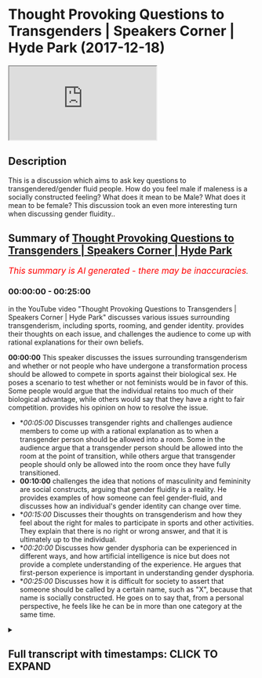 # Thought Provoking Questions to Transgenders | Speakers Corner | Hyde Park (2017-12-18)

<iframe loading='lazy' src='https://www.youtube.com/embed/is61wp1w7-w'></iframe>

## Description

This is a discussion which aims to ask key questions to transgendered/gender fluid people. How do you feel male if maleness is a socially constructed feeling? What does it mean to be Male? What does it mean to be female? This discussion took an even more interesting turn when discussing gender fluidity..

## Summary of [Thought Provoking Questions to Transgenders | Speakers Corner | Hyde Park](https://www.youtube.com/watch?v=is61wp1w7-w)


*<span style="color:red; font-size:125%">This summary is AI generated - there may be inaccuracies</span>. [](/)*

### <a onclick="modifyYTiframeseektime('0')">00:00:00</a> - <a onclick="modifyYTiframeseektime('1500')">00:25:00</a>

in the YouTube video "Thought Provoking Questions to Transgenders | Speakers Corner | Hyde Park" discusses various issues surrounding transgenderism, including sports, rooming, and gender identity. provides their thoughts on each issue, and challenges the audience to come up with rational explanations for their own beliefs.

**<a onclick="modifyYTiframeseektime('0')">00:00:00</a>** This speaker discusses the issues surrounding transgenderism and whether or not people who have undergone a transformation process should be allowed to compete in sports against their biological sex. He poses a scenario to test whether or not feminists would be in favor of this. Some people would argue that the individual retains too much of their biological advantage, while others would say that they have a right to fair competition. provides his opinion on how to resolve the issue.
* **<a onclick="modifyYTiframeseektime('300')">00:05:00</a>* Discusses transgender rights and challenges audience members to come up with a rational explanation as to when a transgender person should be allowed into a room. Some in the audience argue that a transgender person should be allowed into the room at the point of transition, while others argue that transgender people should only be allowed into the room once they have fully transitioned.
* **<a onclick="modifyYTiframeseektime('600')">00:10:00</a>** challenges the idea that notions of masculinity and femininity are social constructs, arguing that gender fluidity is a reality. He provides examples of how someone can feel gender-fluid, and discusses how an individual's gender identity can change over time.
* **<a onclick="modifyYTiframeseektime('900')">00:15:00</a>* Discusses their thoughts on transgenderism and how they feel about the right for males to participate in sports and other activities. They explain that there is no right or wrong answer, and that it is ultimately up to the individual.
* **<a onclick="modifyYTiframeseektime('1200')">00:20:00</a>* Discusses how gender dysphoria can be experienced in different ways, and how artificial intelligence is nice but does not provide a complete understanding of the experience. He argues that first-person experience is important in understanding gender dysphoria.
* **<a onclick="modifyYTiframeseektime('1500')">00:25:00</a>* Discusses how it is difficult for society to assert that someone should be called by a certain name, such as "X", because that name is socially constructed. He goes on to say that, from a personal perspective, he feels like he can be in more than one category at the same time.

<details><summary><h2>Full transcript with timestamps: CLICK TO EXPAND</h2></summary>

<a onclick="modifyYTiframeseektime('0')">0:00:00</a> is that Christian nothing because she's  
<a onclick="modifyYTiframeseektime('4')">0:00:04</a> wearing to ask you know why I find  
<a onclick="modifyYTiframeseektime('70')">0:01:10</a> interested there's two reasons like one  
<a onclick="modifyYTiframeseektime('73')">0:01:13</a> or all of them is is split the feminist  
<a onclick="modifyYTiframeseektime('76')">0:01:16</a> movement so the feminist movement seem  
<a onclick="modifyYTiframeseektime('79')">0:01:19</a> to be divided on the idea of trans like  
<a onclick="modifyYTiframeseektime('81')">0:01:21</a> what to do in certain circumstances and  
<a onclick="modifyYTiframeseektime('84')">0:01:24</a> it's also split homosexuals like so I  
<a onclick="modifyYTiframeseektime('87')">0:01:27</a> feel like some homes so can I ask you  
<a onclick="modifyYTiframeseektime('94')">0:01:34</a> some questions because for me yeah  
<a onclick="modifyYTiframeseektime('97')">0:01:37</a> oh just trying are you friends let me  
<a onclick="modifyYTiframeseektime('114')">0:01:54</a> ask you a question do you know Wi-Fi  
<a onclick="modifyYTiframeseektime('116')">0:01:56</a> interesting consider the following  
<a onclick="modifyYTiframeseektime('119')">0:01:59</a> scenario because you know this is where  
<a onclick="modifyYTiframeseektime('122')">0:02:02</a> I find the contentious issues are the  
<a onclick="modifyYTiframeseektime('126')">0:02:06</a> sports out there like sports mixed  
<a onclick="modifyYTiframeseektime('128')">0:02:08</a> martial artists football even rugby lots  
<a onclick="modifyYTiframeseektime('132')">0:02:12</a> of sports where I think society has  
<a onclick="modifyYTiframeseektime('135')">0:02:15</a> agreed that one gender has a biological  
<a onclick="modifyYTiframeseektime('141')">0:02:21</a> do you agree with this all right so so  
<a onclick="modifyYTiframeseektime('145')">0:02:25</a> that so males having a biological  
<a onclick="modifyYTiframeseektime('146')">0:02:26</a> advantage over females exactly so now  
<a onclick="modifyYTiframeseektime('165')">0:02:45</a> let me put you in a certain situation  
<a onclick="modifyYTiframeseektime('167')">0:02:47</a> ask you guys a question right say for  
<a onclick="modifyYTiframeseektime('170')">0:02:50</a> example you have a trans like yourself  
<a onclick="modifyYTiframeseektime('171')">0:02:51</a> or actually let's make it the opposite  
<a onclick="modifyYTiframeseektime('175')">0:02:55</a> way yeah so you have someone who's a  
<a onclick="modifyYTiframeseektime('178')">0:02:58</a> male who becomes female all right all  
<a onclick="modifyYTiframeseektime('183')">0:03:03</a> right  
<a onclick="modifyYTiframeseektime('184')">0:03:04</a> would you protect that person's right to  
<a onclick="modifyYTiframeseektime('187')">0:03:07</a> say for example they wanted to  
<a onclick="modifyYTiframeseektime('190')">0:03:10</a> participate in sport obviously they are  
<a onclick="modifyYTiframeseektime('192')">0:03:12</a> allowed to participate in sport yeah  
<a onclick="modifyYTiframeseektime('194')">0:03:14</a> alright say they want to participate in  
<a onclick="modifyYTiframeseektime('196')">0:03:16</a> sport would you protect their right to  
<a onclick="modifyYTiframeseektime('198')">0:03:18</a> for example without man became a woman  
<a onclick="modifyYTiframeseektime('200')">0:03:20</a> too because they want to be identified  
<a onclick="modifyYTiframeseektime('202')">0:03:22</a> as women right that's it they want it  
<a onclick="modifyYTiframeseektime('205')">0:03:25</a> they don't want to be even known as a  
<a onclick="modifyYTiframeseektime('206')">0:03:26</a> man anymore  
<a onclick="modifyYTiframeseektime('207')">0:03:27</a> that's that's behind them right so so so  
<a onclick="modifyYTiframeseektime('211')">0:03:31</a> man yeah could they now participate in a  
<a onclick="modifyYTiframeseektime('213')">0:03:33</a> woman's side of it should they be able  
<a onclick="modifyYTiframeseektime('216')">0:03:36</a> to yeah okay now this is the thing  
<a onclick="modifyYTiframeseektime('218')">0:03:38</a> because a lot of feminists would argue  
<a onclick="modifyYTiframeseektime('219')">0:03:39</a> that they shouldn't and they'll swim in  
<a onclick="modifyYTiframeseektime('222')">0:03:42</a> this I'm not saying they're right or  
<a onclick="modifyYTiframeseektime('222')">0:03:42</a> wrong I want your opinion right those  
<a onclick="modifyYTiframeseektime('225')">0:03:45</a> feminists would argue that hold on  
<a onclick="modifyYTiframeseektime('226')">0:03:46</a> because actually this is where the lines  
<a onclick="modifyYTiframeseektime('228')">0:03:48</a> between what is referred to as a social  
<a onclick="modifyYTiframeseektime('230')">0:03:50</a> construction and what's the biological  
<a onclick="modifyYTiframeseektime('232')">0:03:52</a> reality become blurred because here we  
<a onclick="modifyYTiframeseektime('234')">0:03:54</a> know that testosterone is a is obviously  
<a onclick="modifyYTiframeseektime('239')">0:03:59</a> a hormone which is which which enhances  
<a onclick="modifyYTiframeseektime('242')">0:04:02</a> your strength and it enhances your  
<a onclick="modifyYTiframeseektime('243')">0:04:03</a> biological bilities right so if that is  
<a onclick="modifyYTiframeseektime('246')">0:04:06</a> the case if someone even if they've had  
<a onclick="modifyYTiframeseektime('249')">0:04:09</a> like hormone blockers and if they had  
<a onclick="modifyYTiframeseektime('250')">0:04:10</a> like the whole operation even if they've  
<a onclick="modifyYTiframeseektime('253')">0:04:13</a> had that whole system you will still  
<a onclick="modifyYTiframeseektime('256')">0:04:16</a> have an enhanced hormonal biological  
<a onclick="modifyYTiframeseektime('259')">0:04:19</a> advantage from a successful perspective  
<a onclick="modifyYTiframeseektime('262')">0:04:22</a> right so some would argue is just like  
<a onclick="modifyYTiframeseektime('264')">0:04:24</a> taking steroids yeah that like you're  
<a onclick="modifyYTiframeseektime('266')">0:04:26</a> not allowed to take stories in my sports  
<a onclick="modifyYTiframeseektime('267')">0:04:27</a> yeah so how would you ice it so they all  
<a onclick="modifyYTiframeseektime('269')">0:04:29</a> say look it's not fair for someone who  
<a onclick="modifyYTiframeseektime('272')">0:04:32</a> has gone through that whole  
<a onclick="modifyYTiframeseektime('273')">0:04:33</a> transformative process yet it retains a  
<a onclick="modifyYTiframeseektime('276')">0:04:36</a> lot of the biological advantage of being  
<a onclick="modifyYTiframeseektime('278')">0:04:38</a> a man to be able to participate in a  
<a onclick="modifyYTiframeseektime('282')">0:04:42</a> woman only thing like that in fact it  
<a onclick="modifyYTiframeseektime('284')">0:04:44</a> could be argued that if they do  
<a onclick="modifyYTiframeseektime('286')">0:04:46</a> participate that would be depreciating  
<a onclick="modifyYTiframeseektime('288')">0:04:48</a> from women's rights because women have a  
<a onclick="modifyYTiframeseektime('290')">0:04:50</a> right to fair contest right so can you  
<a onclick="modifyYTiframeseektime('292')">0:04:52</a> see the two sides so okay tell me how  
<a onclick="modifyYTiframeseektime('294')">0:04:54</a> you resolve it  
<a onclick="modifyYTiframeseektime('330')">0:05:30</a> so you think you think that the right of  
<a onclick="modifyYTiframeseektime('333')">0:05:33</a> that person to participate in the gender  
<a onclick="modifyYTiframeseektime('336')">0:05:36</a> of the of the chosen gender is Trump's  
<a onclick="modifyYTiframeseektime('342')">0:05:42</a> yeah and we don't like Trump I think  
<a onclick="modifyYTiframeseektime('344')">0:05:44</a> we're on the same side but it Trump's  
<a onclick="modifyYTiframeseektime('348')">0:05:48</a> the the advances that they make  
<a onclick="modifyYTiframeseektime('372')">0:06:12</a> Chipping they should be case by case or  
<a onclick="modifyYTiframeseektime('374')">0:06:14</a> something yes but you know what that was  
<a onclick="modifyYTiframeseektime('376')">0:06:16</a> suggested because if you if you if we  
<a onclick="modifyYTiframeseektime('378')">0:06:18</a> had it that way then you'd have some  
<a onclick="modifyYTiframeseektime('380')">0:06:20</a> women but the point is this  
<a onclick="modifyYTiframeseektime('384')">0:06:24</a> then discrimination will still exist  
<a onclick="modifyYTiframeseektime('385')">0:06:25</a> against transgendered people because  
<a onclick="modifyYTiframeseektime('388')">0:06:28</a> some people will be judged oh yeah this  
<a onclick="modifyYTiframeseektime('391')">0:06:31</a> guy's got all this this woman right has  
<a onclick="modifyYTiframeseektime('394')">0:06:34</a> too much testosterone her body so the  
<a onclick="modifyYTiframeseektime('398')">0:06:38</a> issue is here it seemed like a question  
<a onclick="modifyYTiframeseektime('401')">0:06:41</a> with no answer you see what I mean  
<a onclick="modifyYTiframeseektime('406')">0:06:46</a> it seems like a question with no answer  
<a onclick="modifyYTiframeseektime('417')">0:06:57</a> okay let me ask you another question  
<a onclick="modifyYTiframeseektime('420')">0:07:00</a> we must go another question now we have  
<a onclick="modifyYTiframeseektime('423')">0:07:03</a> boys schools and girls schools now let's  
<a onclick="modifyYTiframeseektime('424')">0:07:04</a> go become a little more easy right this  
<a onclick="modifyYTiframeseektime('425')">0:07:05</a> is easy you're Nathan Nathan I like your  
<a onclick="modifyYTiframeseektime('469')">0:07:49</a> thinking in a way yeah I like your  
<a onclick="modifyYTiframeseektime('471')">0:07:51</a> open-minded I'll be honest with you I  
<a onclick="modifyYTiframeseektime('473')">0:07:53</a> don't find your open-mindedness among  
<a onclick="modifyYTiframeseektime('475')">0:07:55</a> other transgender some are very militant  
<a onclick="modifyYTiframeseektime('480')">0:08:00</a> right I think your your approach is a  
<a onclick="modifyYTiframeseektime('483')">0:08:03</a> bit more fresh because frankly we live  
<a onclick="modifyYTiframeseektime('490')">0:08:10</a> that what you've said there is fair  
<a onclick="modifyYTiframeseektime('493')">0:08:13</a> enough  
<a onclick="modifyYTiframeseektime('494')">0:08:14</a> considering the circumcised let me tell  
<a onclick="modifyYTiframeseektime('495')">0:08:15</a> you why because frankly if we were  
<a onclick="modifyYTiframeseektime('498')">0:08:18</a> living and we're living it this is the  
<a onclick="modifyYTiframeseektime('499')">0:08:19</a> age we're living in now right we're  
<a onclick="modifyYTiframeseektime('501')">0:08:21</a> living in an age where it's very  
<a onclick="modifyYTiframeseektime('503')">0:08:23</a> possible for there to be some kind of  
<a onclick="modifyYTiframeseektime('508')">0:08:28</a> policy change where now because this is  
<a onclick="modifyYTiframeseektime('512')">0:08:32</a> one of the contentious ones like where  
<a onclick="modifyYTiframeseektime('513')">0:08:33</a> do we put trans I for example as  
<a onclick="modifyYTiframeseektime('514')">0:08:34</a> transgendered man at one point so  
<a onclick="modifyYTiframeseektime('517')">0:08:37</a> someone who's had a sex change and  
<a onclick="modifyYTiframeseektime('520')">0:08:40</a> become a woman yeah  
<a onclick="modifyYTiframeseektime('521')">0:08:41</a> at what point should they be allowed  
<a onclick="modifyYTiframeseektime('523')">0:08:43</a> into the room as toilet as soon as they  
<a onclick="modifyYTiframeseektime('527')">0:08:47</a> identify yeah okay let me ask I want to  
<a onclick="modifyYTiframeseektime('530')">0:08:50</a> get all of their opinions let me  
<a onclick="modifyYTiframeseektime('550')">0:09:10</a> challenge you on that right so for  
<a onclick="modifyYTiframeseektime('553')">0:09:13</a> example if I and it's difficult if I had  
<a onclick="modifyYTiframeseektime('557')">0:09:17</a> to do nothing could be some kind of I'd  
<a onclick="modifyYTiframeseektime('559')">0:09:19</a> have a serious advantage let's be honest  
<a onclick="modifyYTiframeseektime('564')">0:09:24</a> and it wouldn't be an easy operation  
<a onclick="modifyYTiframeseektime('567')">0:09:27</a> anyways the point is this if somebody  
<a onclick="modifyYTiframeseektime('572')">0:09:32</a> transferred from being a man to a woman  
<a onclick="modifyYTiframeseektime('574')">0:09:34</a> only by virtue of just actually saying  
<a onclick="modifyYTiframeseektime('576')">0:09:36</a> that okay now I'm a woman now yeah  
<a onclick="modifyYTiframeseektime('577')">0:09:37</a> you're saying that the point at which  
<a onclick="modifyYTiframeseektime('579')">0:09:39</a> they should be allowed into the toilet  
<a onclick="modifyYTiframeseektime('581')">0:09:41</a> is the point to which that they identify  
<a onclick="modifyYTiframeseektime('582')">0:09:42</a> yeah  
<a onclick="modifyYTiframeseektime('586')">0:09:46</a> are you LGBT as well what what does that  
<a onclick="modifyYTiframeseektime('592')">0:09:52</a> mean can you tell me no way  
<a onclick="modifyYTiframeseektime('598')">0:09:58</a> really yeah what do you mean by okay  
<a onclick="modifyYTiframeseektime('603')">0:10:03</a> hold on hold on hold on this is really  
<a onclick="modifyYTiframeseektime('606')">0:10:06</a> interesting this is well this one here  
<a onclick="modifyYTiframeseektime('607')">0:10:07</a> no you see this question of we'll put it  
<a onclick="modifyYTiframeseektime('611')">0:10:11</a> on the side for saying this gender  
<a onclick="modifyYTiframeseektime('612')">0:10:12</a> fluidity here I'm gonna actually  
<a onclick="modifyYTiframeseektime('615')">0:10:15</a> challenge your little girl name okay  
<a onclick="modifyYTiframeseektime('617')">0:10:17</a> let's challenge her on you know you said  
<a onclick="modifyYTiframeseektime('621')">0:10:21</a> some days you feel milk and some days  
<a onclick="modifyYTiframeseektime('624')">0:10:24</a> you feel female yeah okay  
<a onclick="modifyYTiframeseektime('626')">0:10:26</a> do you accept that do you accept that  
<a onclick="modifyYTiframeseektime('631')">0:10:31</a> notions of masculinity and femininity  
<a onclick="modifyYTiframeseektime('633')">0:10:33</a> are social constructs are you with me  
<a onclick="modifyYTiframeseektime('641')">0:10:41</a> listen to me carefully do you accept  
<a onclick="modifyYTiframeseektime('644')">0:10:44</a> that notions of femininity are social  
<a onclick="modifyYTiframeseektime('646')">0:10:46</a> constructs in other words you would  
<a onclick="modifyYTiframeseektime('648')">0:10:48</a> argue right that the idea of woman  
<a onclick="modifyYTiframeseektime('651')">0:10:51</a> preferring pink or the idea of women  
<a onclick="modifyYTiframeseektime('654')">0:10:54</a> being in the house or kitchen all that  
<a onclick="modifyYTiframeseektime('655')">0:10:55</a> stuff that's a social construct based on  
<a onclick="modifyYTiframeseektime('658')">0:10:58</a> the patriarchal society right okay you  
<a onclick="modifyYTiframeseektime('661')">0:11:01</a> accept this right ideas of masculinity  
<a onclick="modifyYTiframeseektime('664')">0:11:04</a> therefore are also socially constructed  
<a onclick="modifyYTiframeseektime('666')">0:11:06</a> okay you accept that yeah all right if  
<a onclick="modifyYTiframeseektime('669')">0:11:09</a> you accept that which by the way  
<a onclick="modifyYTiframeseektime('671')">0:11:11</a> personally I don't accept it completely  
<a onclick="modifyYTiframeseektime('672')">0:11:12</a> there is some truth in it some I don't  
<a onclick="modifyYTiframeseektime('675')">0:11:15</a> completely accept it but if you accept  
<a onclick="modifyYTiframeseektime('676')">0:11:16</a> that if you okay can you see my question  
<a onclick="modifyYTiframeseektime('682')">0:11:22</a> right my question here is gonna be how  
<a onclick="modifyYTiframeseektime('684')">0:11:24</a> do you define gender fluidity when  
<a onclick="modifyYTiframeseektime('687')">0:11:27</a> gender has lost meaning because there is  
<a onclick="modifyYTiframeseektime('691')">0:11:31</a> no such thing as if because if  
<a onclick="modifyYTiframeseektime('693')">0:11:33</a> femininity and masculinity are social  
<a onclick="modifyYTiframeseektime('695')">0:11:35</a> constructs then you can't say I feel  
<a onclick="modifyYTiframeseektime('698')">0:11:38</a> masculine or feel feminine because both  
<a onclick="modifyYTiframeseektime('700')">0:11:40</a> of those things are subjective value  
<a onclick="modifyYTiframeseektime('702')">0:11:42</a> judgments which are socially constructed  
<a onclick="modifyYTiframeseektime('704')">0:11:44</a> reality maybe is the case that gender  
<a onclick="modifyYTiframeseektime('706')">0:11:46</a> fluidity is a social constructed reality  
<a onclick="modifyYTiframeseektime('708')">0:11:48</a> how do you know that what you're going  
<a onclick="modifyYTiframeseektime('710')">0:11:50</a> through is not socially construct  
<a onclick="modifyYTiframeseektime('716')">0:11:56</a> how do you know it's gender fluidity and  
<a onclick="modifyYTiframeseektime('718')">0:11:58</a> it's not just homo loop in your mood  
<a onclick="modifyYTiframeseektime('721')">0:12:01</a> swings  
<a onclick="modifyYTiframeseektime('722')">0:12:02</a> that literally you feel angry at one  
<a onclick="modifyYTiframeseektime('723')">0:12:03</a> point and that you know how do you know  
<a onclick="modifyYTiframeseektime('725')">0:12:05</a> how would you also differentiate between  
<a onclick="modifyYTiframeseektime('726')">0:12:06</a> those things how do you know for example  
<a onclick="modifyYTiframeseektime('730')">0:12:10</a> when was it when were you when did you  
<a onclick="modifyYTiframeseektime('731')">0:12:11</a> feel man bleep what do you feel like a  
<a onclick="modifyYTiframeseektime('733')">0:12:13</a> man okay fine but what you say your  
<a onclick="modifyYTiframeseektime('746')">0:12:26</a> gender fluid yeah those days will you  
<a onclick="modifyYTiframeseektime('748')">0:12:28</a> feel like I'm like a man to put it  
<a onclick="modifyYTiframeseektime('750')">0:12:30</a> crudely obviously that has socially you  
<a onclick="modifyYTiframeseektime('753')">0:12:33</a> know constructed implications you gender  
<a onclick="modifyYTiframeseektime('756')">0:12:36</a> fluid as well are you gonna fluid okay I  
<a onclick="modifyYTiframeseektime('758')">0:12:38</a> can ask you both those days you feel  
<a onclick="modifyYTiframeseektime('760')">0:12:40</a> like a man first of all how do you know  
<a onclick="modifyYTiframeseektime('763')">0:12:43</a> you feel like a moment what does that  
<a onclick="modifyYTiframeseektime('772')">0:12:52</a> mean what does that mean how would you  
<a onclick="modifyYTiframeseektime('773')">0:12:53</a> do stick with me stick with me because  
<a onclick="modifyYTiframeseektime('779')">0:12:59</a> this is interesting for me go ahead you  
<a onclick="modifyYTiframeseektime('782')">0:13:02</a> see you feel more masculine so tell me  
<a onclick="modifyYTiframeseektime('784')">0:13:04</a> what that means  
<a onclick="modifyYTiframeseektime('794')">0:13:14</a> so tell me like how tell me what you so  
<a onclick="modifyYTiframeseektime('799')">0:13:19</a> give me some things that you feel when  
<a onclick="modifyYTiframeseektime('800')">0:13:20</a> you feel masking aggression close I'm a  
<a onclick="modifyYTiframeseektime('844')">0:14:04</a> man right  
<a onclick="modifyYTiframeseektime('845')">0:14:05</a> I identify as a man so I know how it  
<a onclick="modifyYTiframeseektime('848')">0:14:08</a> feels to be an experience  
<a onclick="modifyYTiframeseektime('854')">0:14:14</a> tell me what emotions we're talking  
<a onclick="modifyYTiframeseektime('857')">0:14:17</a> about here that those days you feel  
<a onclick="modifyYTiframeseektime('858')">0:14:18</a>  gender-fluid a bit manly tell me  
<a onclick="modifyYTiframeseektime('861')">0:14:21</a> those things dim your emotion just one  
<a onclick="modifyYTiframeseektime('871')">0:14:31</a> now though a buyer is no wrong answer  
<a onclick="modifyYTiframeseektime('873')">0:14:33</a> this is the zero okay so let's get these  
<a onclick="modifyYTiframeseektime('925')">0:15:25</a> girls involved this all cuz I wanna know  
<a onclick="modifyYTiframeseektime('927')">0:15:27</a> if you share honestly I'm learning from  
<a onclick="modifyYTiframeseektime('929')">0:15:29</a> you guys don't take this I look like you  
<a onclick="modifyYTiframeseektime('932')">0:15:32</a> get me I'm just because I haven't met my  
<a onclick="modifyYTiframeseektime('934')">0:15:34</a> whole life I've met everyone but I've  
<a onclick="modifyYTiframeseektime('937')">0:15:37</a> not met gender food that's why I met  
<a onclick="modifyYTiframeseektime('956')">0:15:56</a> some people that claim to be like this  
<a onclick="modifyYTiframeseektime('957')">0:15:57</a> right but I never believed them right  
<a onclick="modifyYTiframeseektime('961')">0:16:01</a> my question is this  
<a onclick="modifyYTiframeseektime('964')">0:16:04</a> she was saying and I want her to pay  
<a onclick="modifyYTiframeseektime('966')">0:16:06</a> attention should I call you hurt him  
<a onclick="modifyYTiframeseektime('969')">0:16:09</a> okay that's cool then that makes it easy  
<a onclick="modifyYTiframeseektime('972')">0:16:12</a> for me  
<a onclick="modifyYTiframeseektime('973')">0:16:13</a> I called him see I need to change an  
<a onclick="modifyYTiframeseektime('976')">0:16:16</a> example listen because we're trying to  
<a onclick="modifyYTiframeseektime('980')">0:16:20</a> get to the bottom of something I said  
<a onclick="modifyYTiframeseektime('982')">0:16:22</a> like what is how do you feel when you're  
<a onclick="modifyYTiframeseektime('985')">0:16:25</a> like basically having your Matt mill day  
<a onclick="modifyYTiframeseektime('986')">0:16:26</a> so she goes things like I'll come into  
<a onclick="modifyYTiframeseektime('988')">0:16:28</a> more like male groups playing sports  
<a onclick="modifyYTiframeseektime('992')">0:16:32</a> will get more things like that so do  
<a onclick="modifyYTiframeseektime('994')">0:16:34</a> direct does that resonate with you a  
<a onclick="modifyYTiframeseektime('995')">0:16:35</a> little bit or what why do you feel when  
<a onclick="modifyYTiframeseektime('1006')">0:16:46</a> you feel filmo or what you feel like  
<a onclick="modifyYTiframeseektime('1008')">0:16:48</a> what kind of things you feel like Jack  
<a onclick="modifyYTiframeseektime('1009')">0:16:49</a> what activities you do you ask an  
<a onclick="modifyYTiframeseektime('1011')">0:16:51</a> activity what do you do  
<a onclick="modifyYTiframeseektime('1098')">0:18:18</a> okay yeah when you're playing sports or  
<a onclick="modifyYTiframeseektime('1107')">0:18:27</a> something yeah I've heard let's go  
<a onclick="modifyYTiframeseektime('1113')">0:18:33</a> what's your call how much of you heard  
<a onclick="modifyYTiframeseektime('1114')">0:18:34</a> of us at a feminist Ryan Agassi she  
<a onclick="modifyYTiframeseektime('1118')">0:18:38</a> wrote a book and she was talking about  
<a onclick="modifyYTiframeseektime('1120')">0:18:40</a> the things that women are inhibited from  
<a onclick="modifyYTiframeseektime('1122')">0:18:42</a> doing because of them because their  
<a onclick="modifyYTiframeseektime('1124')">0:18:44</a> physical breasts she mentioned that one  
<a onclick="modifyYTiframeseektime('1125')">0:18:45</a> of those things is sports because of  
<a onclick="modifyYTiframeseektime('1127')">0:18:47</a> their physical presence  
<a onclick="modifyYTiframeseektime('1132')">0:18:52</a> I can ask another question do I am since  
<a onclick="modifyYTiframeseektime('1150')">0:19:10</a> you got a gender-fluid on on a serious  
<a onclick="modifyYTiframeseektime('1152')">0:19:12</a> level I had shown a scowl on understand  
<a onclick="modifyYTiframeseektime('1154')">0:19:14</a> right now I'm in a position of  
<a onclick="modifyYTiframeseektime('1156')">0:19:16</a> understanding your you're teaching me  
<a onclick="modifyYTiframeseektime('1158')">0:19:18</a> you're the teacher and the learner I'm  
<a onclick="modifyYTiframeseektime('1159')">0:19:19</a> the question I am the question is this  
<a onclick="modifyYTiframeseektime('1161')">0:19:21</a> you know you say them that you feel like  
<a onclick="modifyYTiframeseektime('1163')">0:19:23</a> you do gender-fluid you feel like I'm at  
<a onclick="modifyYTiframeseektime('1165')">0:19:25</a> Mill would you go as far as I say and  
<a onclick="modifyYTiframeseektime('1167')">0:19:27</a> there's no right or wrong answers to  
<a onclick="modifyYTiframeseektime('1169')">0:19:29</a> short out your opinion would you go as  
<a onclick="modifyYTiframeseektime('1171')">0:19:31</a> far as to say that we should be afforded  
<a onclick="modifyYTiframeseektime('1173')">0:19:33</a> the right to participate of males like  
<a onclick="modifyYTiframeseektime('1176')">0:19:36</a> for example sports or but you know what  
<a onclick="modifyYTiframeseektime('1191')">0:19:51</a> I'm gonna ask you before basically at  
<a onclick="modifyYTiframeseektime('1194')">0:19:54</a> what point should males that are having  
<a onclick="modifyYTiframeseektime('1196')">0:19:56</a> because this goes back to the question  
<a onclick="modifyYTiframeseektime('1197')">0:19:57</a> we had before were you were hearing it  
<a onclick="modifyYTiframeseektime('1198')">0:19:58</a> when I said that if a male describes now  
<a onclick="modifyYTiframeseektime('1201')">0:20:01</a> like he's not had the sex change per se  
<a onclick="modifyYTiframeseektime('1202')">0:20:02</a> well now they identify themselves a  
<a onclick="modifyYTiframeseektime('1204')">0:20:04</a> female should they be allowed in the  
<a onclick="modifyYTiframeseektime('1206')">0:20:06</a> female toilets and most of you said yeah  
<a onclick="modifyYTiframeseektime('1207')">0:20:07</a> it should be yeah you said I am so I  
<a onclick="modifyYTiframeseektime('1209')">0:20:09</a> think okay so what's your opinion she's  
<a onclick="modifyYTiframeseektime('1214')">0:20:14</a> saying yes she's very on about  
<a onclick="modifyYTiframeseektime('1219')">0:20:19</a> are you are you trying to sir okay so  
<a onclick="modifyYTiframeseektime('1221')">0:20:21</a> what Isis okay explain to me how because  
<a onclick="modifyYTiframeseektime('1224')">0:20:24</a> it's all know you melt a few more fuel  
<a onclick="modifyYTiframeseektime('1244')">0:20:44</a> okay can i play devil's advocate for you  
<a onclick="modifyYTiframeseektime('1246')">0:20:46</a> guys later alright so someone could  
<a onclick="modifyYTiframeseektime('1248')">0:20:48</a> argue that here if someone because you  
<a onclick="modifyYTiframeseektime('1251')">0:20:51</a> let's I'm assuming your ingenuity I  
<a onclick="modifyYTiframeseektime('1254')">0:20:54</a> believe your genuine yeah obviously  
<a onclick="modifyYTiframeseektime('1255')">0:20:55</a> right what other people might not be  
<a onclick="modifyYTiframeseektime('1258')">0:20:58</a> genuine like for example my man here  
<a onclick="modifyYTiframeseektime('1260')">0:21:00</a> right okay I'm not gonna use example  
<a onclick="modifyYTiframeseektime('1263')">0:21:03</a> okay okay my man here right you might  
<a onclick="modifyYTiframeseektime('1266')">0:21:06</a> have this crush on a girl he or he might  
<a onclick="modifyYTiframeseektime('1269')">0:21:09</a> want to just spy on someone right he  
<a onclick="modifyYTiframeseektime('1271')">0:21:11</a> identifies himself as a female for about  
<a onclick="modifyYTiframeseektime('1272')">0:21:12</a> a week  
<a onclick="modifyYTiframeseektime('1273')">0:21:13</a> okay now no seriously this is a case  
<a onclick="modifyYTiframeseektime('1276')">0:21:16</a> because if we're talking about you get  
<a onclick="modifyYTiframeseektime('1278')">0:21:18</a> what I mean  
<a onclick="modifyYTiframeseektime('1279')">0:21:19</a> so so so that person hasn't had the sex  
<a onclick="modifyYTiframeseektime('1281')">0:21:21</a> change put on a wig or something  
<a onclick="modifyYTiframeseektime('1313')">0:21:53</a> I recently had a boyfriend  
<a onclick="modifyYTiframeseektime('1350')">0:22:30</a> but she feel like okay right you say you  
<a onclick="modifyYTiframeseektime('1362')">0:22:42</a> prefer to be a man what does it mean to  
<a onclick="modifyYTiframeseektime('1365')">0:22:45</a> be a man because you know can I tell you  
<a onclick="modifyYTiframeseektime('1372')">0:22:52</a> something philosophically yes I will say  
<a onclick="modifyYTiframeseektime('1374')">0:22:54</a> to you that I don't believe you yeah  
<a onclick="modifyYTiframeseektime('1378')">0:22:58</a> fully I'll tell you why  
<a onclick="modifyYTiframeseektime('1382')">0:23:02</a> being a man is a first-person subjective  
<a onclick="modifyYTiframeseektime('1386')">0:23:06</a> experience okay you can only know how it  
<a onclick="modifyYTiframeseektime('1389')">0:23:09</a> feels that like to be a man if you are a  
<a onclick="modifyYTiframeseektime('1392')">0:23:12</a> man  
<a onclick="modifyYTiframeseektime('1392')">0:23:12</a> biologically okay would you accept that  
<a onclick="modifyYTiframeseektime('1395')">0:23:15</a> so if you felt because this is one thing  
<a onclick="modifyYTiframeseektime('1398')">0:23:18</a> that we will talk about now because it's  
<a onclick="modifyYTiframeseektime('1399')">0:23:19</a> the idea of and it's a philosophical  
<a onclick="modifyYTiframeseektime('1400')">0:23:20</a> thing nature versus nurture right  
<a onclick="modifyYTiframeseektime('1404')">0:23:24</a> naturally naturally we're born in  
<a onclick="modifyYTiframeseektime('1407')">0:23:27</a> certain ways and that we have to work  
<a onclick="modifyYTiframeseektime('1409')">0:23:29</a> out a sociologist or psychologist or  
<a onclick="modifyYTiframeseektime('1410')">0:23:30</a> whatever is at one point at what junk  
<a onclick="modifyYTiframeseektime('1413')">0:23:33</a> cha and do we believe that society has  
<a onclick="modifyYTiframeseektime('1417')">0:23:37</a> had an influence on human beings  
<a onclick="modifyYTiframeseektime('1418')">0:23:38</a> thinking the reason why I kept asking  
<a onclick="modifyYTiframeseektime('1420')">0:23:40</a> you guys about masculinity and one when  
<a onclick="modifyYTiframeseektime('1423')">0:23:43</a> you because you guys are gender fluid  
<a onclick="modifyYTiframeseektime('1424')">0:23:44</a> and you you're obviously trying gender  
<a onclick="modifyYTiframeseektime('1426')">0:23:46</a> yeah  
<a onclick="modifyYTiframeseektime('1426')">0:23:46</a> at what point you feel like a man a  
<a onclick="modifyYTiframeseektime('1428')">0:23:48</a> woman and you said okay well when I cook  
<a onclick="modifyYTiframeseektime('1430')">0:23:50</a> I feel more like a woman when I play  
<a onclick="modifyYTiframeseektime('1431')">0:23:51</a> football more like a man you said that  
<a onclick="modifyYTiframeseektime('1434')">0:23:54</a> did you get me like I feel I want to be  
<a onclick="modifyYTiframeseektime('1436')">0:23:56</a> I don't know what it is but  
<a onclick="modifyYTiframeseektime('1439')">0:23:59</a> Wow it's just open I think it's more and  
<a onclick="modifyYTiframeseektime('1442')">0:24:02</a> looking and like a feeling of life I  
<a onclick="modifyYTiframeseektime('1445')">0:24:05</a> generally have really bad for me is my  
<a onclick="modifyYTiframeseektime('1453')">0:24:13</a> weight but gender dysphoria for me is my  
<a onclick="modifyYTiframeseektime('1455')">0:24:15</a> general  
<a onclick="modifyYTiframeseektime('1456')">0:24:16</a> genitals I get what you're saying yeah I  
<a onclick="modifyYTiframeseektime('1459')">0:24:19</a> understand this size with that but what  
<a onclick="modifyYTiframeseektime('1462')">0:24:22</a> I'm saying to you is that this idea of  
<a onclick="modifyYTiframeseektime('1464')">0:24:24</a> first-person experience is very it is  
<a onclick="modifyYTiframeseektime('1466')">0:24:26</a> important that for example before I came  
<a onclick="modifyYTiframeseektime('1468')">0:24:28</a> in today I was watching this thing  
<a onclick="modifyYTiframeseektime('1469')">0:24:29</a> there's a robot a new robot called  
<a onclick="modifyYTiframeseektime('1471')">0:24:31</a> Sophie have you seen the Sophie it looks  
<a onclick="modifyYTiframeseektime('1474')">0:24:34</a> very go home and watch they weren't  
<a onclick="modifyYTiframeseektime('1476')">0:24:36</a> Sophie right Sophie is one of the most  
<a onclick="modifyYTiframeseektime('1478')">0:24:38</a> probably the most like interesting  
<a onclick="modifyYTiframeseektime('1480')">0:24:40</a> looking robots human-like robots yeah  
<a onclick="modifyYTiframeseektime('1483')">0:24:43</a> now you know it so come back you can ask  
<a onclick="modifyYTiframeseektime('1486')">0:24:46</a> her Oh Sophie questions Sophie will  
<a onclick="modifyYTiframeseektime('1487')">0:24:47</a> answer but it's a robot at the end of  
<a onclick="modifyYTiframeseektime('1489')">0:24:49</a> the day so artificial intelligence is  
<a onclick="modifyYTiframeseektime('1490')">0:24:50</a> nice but so if someone came to you and  
<a onclick="modifyYTiframeseektime('1494')">0:24:54</a> say now hold on and this is not to take  
<a onclick="modifyYTiframeseektime('1496')">0:24:56</a> away from how you feel right if someone  
<a onclick="modifyYTiframeseektime('1498')">0:24:58</a> came to you say I want to feel like I  
<a onclick="modifyYTiframeseektime('1500')">0:25:00</a> want to  
<a onclick="modifyYTiframeseektime('1501')">0:25:01</a> I feel like Sophie I feel like a robot  
<a onclick="modifyYTiframeseektime('1503')">0:25:03</a> what would you say to them no no that's  
<a onclick="modifyYTiframeseektime('1515')">0:25:15</a> fine I respect them as well for that no  
<a onclick="modifyYTiframeseektime('1517')">0:25:17</a> problem  
<a onclick="modifyYTiframeseektime('1518')">0:25:18</a> you see oh laughs no she's question is  
<a onclick="modifyYTiframeseektime('1520')">0:25:20</a> would you believe them in other words is  
<a onclick="modifyYTiframeseektime('1524')">0:25:24</a> there a way that they could know how it  
<a onclick="modifyYTiframeseektime('1526')">0:25:26</a> feels like to be like Sophie okay if I  
<a onclick="modifyYTiframeseektime('1529')">0:25:29</a> ask you a question now let's go let's go  
<a onclick="modifyYTiframeseektime('1531')">0:25:31</a> one step further if you have I'm not  
<a onclick="modifyYTiframeseektime('1533')">0:25:33</a> comparing this before anyone says  
<a onclick="modifyYTiframeseektime('1534')">0:25:34</a> anything I'm not comparing this let's  
<a onclick="modifyYTiframeseektime('1536')">0:25:36</a> say for example I say look I feel I want  
<a onclick="modifyYTiframeseektime('1540')">0:25:40</a> to be like a rhino  
<a onclick="modifyYTiframeseektime('1543')">0:25:43</a> oh you know I did at one point when I  
<a onclick="modifyYTiframeseektime('1546')">0:25:46</a> was younger when I was younger I looked  
<a onclick="modifyYTiframeseektime('1548')">0:25:48</a> at I used to watch a lot of like animal  
<a onclick="modifyYTiframeseektime('1550')">0:25:50</a> documentaries in there and I was  
<a onclick="modifyYTiframeseektime('1551')">0:25:51</a> particularly fascinated with the lion I  
<a onclick="modifyYTiframeseektime('1553')">0:25:53</a> know how to be any animal I'd probably  
<a onclick="modifyYTiframeseektime('1559')">0:25:59</a> be a lion why because the king of the  
<a onclick="modifyYTiframeseektime('1561')">0:26:01</a> jungle he's got the ability to tear down  
<a onclick="modifyYTiframeseektime('1564')">0:26:04</a> his opponent you don't have to be as big  
<a onclick="modifyYTiframeseektime('1566')">0:26:06</a> as them yeah and look at them lion it  
<a onclick="modifyYTiframeseektime('1568')">0:26:08</a> looks beautiful man  
<a onclick="modifyYTiframeseektime('1570')">0:26:10</a> well the question is could I ever know  
<a onclick="modifyYTiframeseektime('1572')">0:26:12</a> how it feels like to be a lion park like  
<a onclick="modifyYTiframeseektime('1578')">0:26:18</a> a lion so if I ask the people to call me  
<a onclick="modifyYTiframeseektime('1583')">0:26:23</a> Lions H that's my name now lion H I want  
<a onclick="modifyYTiframeseektime('1587')">0:26:27</a> to made this part of them but the point  
<a onclick="modifyYTiframeseektime('1593')">0:26:33</a> being is this  
<a onclick="modifyYTiframeseektime('1594')">0:26:34</a> at what point and this is a question  
<a onclick="modifyYTiframeseektime('1596')">0:26:36</a> it's an open question guys you know I'm  
<a onclick="modifyYTiframeseektime('1597')">0:26:37</a> saying I'm not trying to well I'm just  
<a onclick="modifyYTiframeseektime('1600')">0:26:40</a> saying at what point does society  
<a onclick="modifyYTiframeseektime('1602')">0:26:42</a> actually say but hold on that's how you  
<a onclick="modifyYTiframeseektime('1603')">0:26:43</a> feel you want to be that's how you and  
<a onclick="modifyYTiframeseektime('1605')">0:26:45</a> that is actually I'm not going to use  
<a onclick="modifyYTiframeseektime('1608')">0:26:48</a> the word delusional at all right but  
<a onclick="modifyYTiframeseektime('1610')">0:26:50</a> that is a thought process which is a  
<a onclick="modifyYTiframeseektime('1612')">0:26:52</a> faulty cognition of some sort which  
<a onclick="modifyYTiframeseektime('1613')">0:26:53</a> needs to be remedied so at what point  
<a onclick="modifyYTiframeseektime('1615')">0:26:55</a> which we call it gender neutrality or  
<a onclick="modifyYTiframeseektime('1618')">0:26:58</a> gender at what point do you guys think  
<a onclick="modifyYTiframeseektime('1621')">0:27:01</a> yeah that it's actually more advisable  
<a onclick="modifyYTiframeseektime('1626')">0:27:06</a> to remind this is my question do to what  
<a onclick="modifyYTiframeseektime('1631')">0:27:11</a> at what point is it more advisable to  
<a onclick="modifyYTiframeseektime('1633')">0:27:13</a> remind human beings of their biological  
<a onclick="modifyYTiframeseektime('1636')">0:27:16</a> sex if any and if not then but does  
<a onclick="modifyYTiframeseektime('1641')">0:27:21</a> biological sex have anything to do with  
<a onclick="modifyYTiframeseektime('1643')">0:27:23</a> defining human beings as who they are  
<a onclick="modifyYTiframeseektime('1652')">0:27:32</a> you get what I mean because it seems  
<a onclick="modifyYTiframeseektime('1655')">0:27:35</a> that crop for me it seems I can catch 22  
<a onclick="modifyYTiframeseektime('1657')">0:27:37</a> 22nd why if you say that okay  
<a onclick="modifyYTiframeseektime('1660')">0:27:40</a> gender-fluid I feel man sometimes I feel  
<a onclick="modifyYTiframeseektime('1663')">0:27:43</a> like woman you're born as a biological  
<a onclick="modifyYTiframeseektime('1665')">0:27:45</a> woman I'll say that from your  
<a onclick="modifyYTiframeseektime('1667')">0:27:47</a> first-person subjective experience you  
<a onclick="modifyYTiframeseektime('1668')">0:27:48</a> can never actually feel how it is to be  
<a onclick="modifyYTiframeseektime('1670')">0:27:50</a> a man unless you are a man right right  
<a onclick="modifyYTiframeseektime('1673')">0:27:53</a> biologically biologically now if you say  
<a onclick="modifyYTiframeseektime('1676')">0:27:56</a> no hold on because I feel like I'm  
<a onclick="modifyYTiframeseektime('1678')">0:27:58</a> playing more sports in some days and  
<a onclick="modifyYTiframeseektime('1679')">0:27:59</a> cooking Avenue right but then we could  
<a onclick="modifyYTiframeseektime('1683')">0:28:03</a> turn around and say what hold on that's  
<a onclick="modifyYTiframeseektime('1684')">0:28:04</a> the social construction of what it means  
<a onclick="modifyYTiframeseektime('1686')">0:28:06</a> to be a man and that's a social  
<a onclick="modifyYTiframeseektime('1687')">0:28:07</a> construction of what we to be a woman so  
<a onclick="modifyYTiframeseektime('1689')">0:28:09</a> it might not be so same thing so someone  
<a onclick="modifyYTiframeseektime('1695')">0:28:15</a> you get what I mean so that's why the  
<a onclick="modifyYTiframeseektime('1698')">0:28:18</a> trans transgender discussion transsexual  
<a onclick="modifyYTiframeseektime('1700')">0:28:20</a> discussion is actually a very  
<a onclick="modifyYTiframeseektime('1701')">0:28:21</a> complicated one yeah unda liberalism or  
<a onclick="modifyYTiframeseektime('1704')">0:28:24</a> under any other system obvious a  
<a onclick="modifyYTiframeseektime('1706')">0:28:26</a> Laveau's level to get me so tomorrow is  
<a onclick="modifyYTiframeseektime('1708')">0:28:28</a> really interesting because unless I  
<a onclick="modifyYTiframeseektime('1709')">0:28:29</a> wanna profit there were men and that had  
<a onclick="modifyYTiframeseektime('1712')">0:28:32</a> castrated themselves right and yeah yeah  
<a onclick="modifyYTiframeseektime('1714')">0:28:34</a> and he you know he would treat with with  
<a onclick="modifyYTiframeseektime('1717')">0:28:37</a> great respect and whatnot yeah but the  
<a onclick="modifyYTiframeseektime('1719')">0:28:39</a> point is is I don't know you know that's  
<a onclick="modifyYTiframeseektime('1721')">0:28:41</a> what we believe we believe in treating  
<a onclick="modifyYTiframeseektime('1722')">0:28:42</a> everyone with respect however the point  
<a onclick="modifyYTiframeseektime('1725')">0:28:45</a> is this transgender transsexual  
<a onclick="modifyYTiframeseektime('1729')">0:28:49</a> discussion is it seems like from I'm not  
<a onclick="modifyYTiframeseektime('1733')">0:28:53</a> even thinking about it from religion  
<a onclick="modifyYTiframeseektime('1736')">0:28:56</a> perspective or whatever I'm just  
<a onclick="modifyYTiframeseektime('1737')">0:28:57</a> thinking about from a sociological  
<a onclick="modifyYTiframeseektime('1738')">0:28:58</a> perspective I'm saying it's very  
<a onclick="modifyYTiframeseektime('1741')">0:29:01</a> difficult for us to assert that hold on  
<a onclick="modifyYTiframeseektime('1745')">0:29:05</a> we should call this person X because  
<a onclick="modifyYTiframeseektime('1748')">0:29:08</a> they they feel like X what actually  
<a onclick="modifyYTiframeseektime('1751')">0:29:11</a> feeling like X is socially constructed  
<a onclick="modifyYTiframeseektime('1757')">0:29:17</a> yeah quite dear  
<a onclick="modifyYTiframeseektime('1759')">0:29:19</a> that so you group me like do but at the  
<a onclick="modifyYTiframeseektime('1762')">0:29:22</a> same time obviously that's constricted  
<a onclick="modifyYTiframeseektime('1764')">0:29:24</a> to myself  
</details>